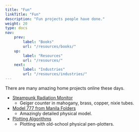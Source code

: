 ```yaml
---
title: "Fun"
linkTitle: "Fun"
description: "Fun projects people have done."
weight: 20
type: docs
nav:
    prev:
        label: "Books"
        url: "/resources/books/"
    up:
        label: "Resources"
        url: "/resources/"
    next:
        label: "Industries"
        url: "/resources/industries/"
---
```


There are many amazing home projects online these days.

* [Steampunk Radiation Monitor](https://www.balena.io/blog/show-tell-a-steampunk-desktop-background-radiation-monitor/)
  * Geiger counter in mahogany, brass, copper, nixie tubes.
* [Model 777 from Manila Folders](https://www.lucaiaconistewart.com/model-777)
  * Amazingly detailed physical model.
* [Plotting Algorithms](https://mitxela.com/projects/plotting)
  * Plotting with old-school physical pen-plotters.


